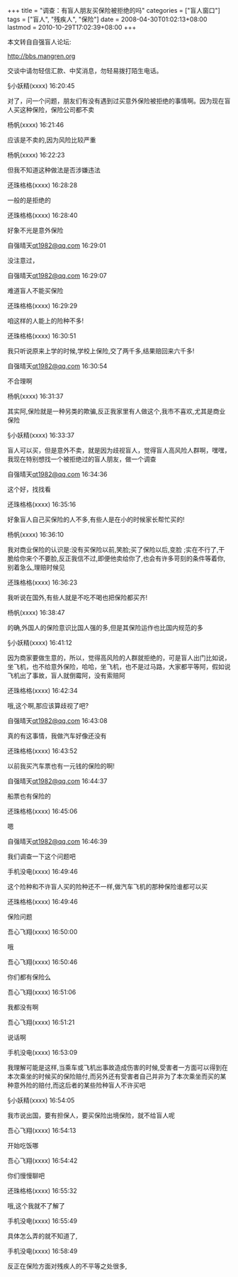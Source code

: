 +++
title = "调查：有盲人朋友买保险被拒绝的吗"
categories = ["盲人窗口"]
tags = ["盲人", "残疾人", "保险"]
date = 2008-04-30T01:02:13+08:00
lastmod = 2010-10-29T17:02:39+08:00
+++



本文转自自强盲人论坛:

http://bbs.mangren.org

交谈中请勿轻信汇款、中奖消息，勿轻易拨打陌生电话。

§小妖精(xxxx) 16:20:45

对了，问一个问题，朋友们有没有遇到过买意外保险被拒绝的事情啊。因为现在盲人买这种保险，保险公司都不卖

杨帆(xxxx) 16:21:46

应该是不卖的,因为风险比较严重

杨帆(xxxx) 16:22:23

但我不知道这种做法是否涉嫌违法

还珠格格(xxxx) 16:28:28

一般的是拒绝的

还珠格格(xxxx) 16:28:40

好象不光是意外保险

自强晴天<qt1982@qq.com> 16:29:01

没注意过，

自强晴天<qt1982@qq.com> 16:29:07

难道盲人不能买保险

还珠格格(xxxx) 16:29:29

咱这样的人能上的险种不多!

还珠格格(xxxx) 16:30:51

我只听说原来上学的时候,学校上保险,交了两千多,结果赔回来六千多!

自强晴天<qt1982@qq.com> 16:30:54

不合理啊

杨帆(xxxx) 16:31:37

其实阿,保险就是一种另类的欺骗,反正我家里有人做这个,我市不喜欢,尤其是商业保险

§小妖精(xxxx) 16:33:37

盲人可以买，但是意外不卖，就是因为歧视盲人，觉得盲人高风险人群啊，嘿嘿，我现在特别想找一个被拒绝过的盲人朋友，做一个调查

自强晴天<qt1982@qq.com> 16:34:36

这个好，找找看

还珠格格(xxxx) 16:35:16

好象盲人自己买保险的人不多,有些人是在小的时候家长帮忙买的!

杨帆(xxxx) 16:36:10

我对商业保险的认识是:没有买保险以前,笑脸;买了保险以后,变脸 ;实在不行了,干脆给你来个不要脸,反正我信不过,即便他卖给你了,也会有许多苛刻的条件等着你,别着急么,理赔时候见

还珠格格(xxxx) 16:36:23

我听说在国外,有些人就是不吃不喝也把保险都买齐!

杨帆(xxxx) 16:38:47

的确,外国人的保险意识比国人强的多,但是其保险运作也比国内规范的多

§小妖精(xxxx) 16:41:12

因为商家要做生意的，所以，觉得高风险的人群就拒绝的，可是盲人出门比如说，坐飞机，也不给意外保险，哈哈，坐飞机，也不是过马路，大家都平等阿，假如说飞机出了事故，盲人就倒霉阿，没有索赔阿

还珠格格(xxxx) 16:42:34

哦,这个啊,那应该算歧视了吧?

自强晴天<qt1982@qq.com> 16:43:08

真的有这事情，我做汽车好像还没有

还珠格格(xxxx) 16:43:52

以前我买汽车票也有一元钱的保险的啊!

自强晴天<qt1982@qq.com> 16:44:37

船票也有保险的

还珠格格(xxxx) 16:45:06

嗯

自强晴天<qt1982@qq.com> 16:46:39

我们调查一下这个问题吧

手机没电(xxxx) 16:49:46

这个险种和不许盲人买的险种还不一样,做汽车飞机的那种保险谁都可以买

还珠格格(xxxx) 16:49:46

保险问题

吾心飞翔(xxxx) 16:50:00

哦

吾心飞翔(xxxx) 16:50:46

你们都有保险么

吾心飞翔(xxxx) 16:51:06

我都没有啊

吾心飞翔(xxxx) 16:51:21

说话啊

手机没电(xxxx) 16:53:09

我理解可能是这样,当乘车或飞机出事故造成伤害的时候,受害者一方面可以得到在本次乘坐的时候买的保险赔付,而另外还有受害者自己并非为了本次乘坐而买的某种意外险的赔付,而这后者的某些险种盲人不许买吧

§小妖精(xxxx) 16:54:05

我市说出国，要有担保人，要买保险出境保险，就不给盲人呢

吾心飞翔(xxxx) 16:54:13

开始吃饭哪

吾心飞翔(xxxx) 16:54:42

你们慢慢聊吧

还珠格格(xxxx) 16:55:32

哦,这个我就不了解了

手机没电(xxxx) 16:55:49

具体怎么弄的就不知道了,

手机没电(xxxx) 16:58:49

反正在保险方面对残疾人的不平等之处很多,